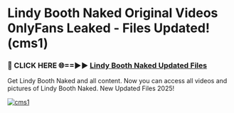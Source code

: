# Lindy Booth Naked Original Videos 0nlyFans Leaked - Files Updated! (cms1)

<h3>🔴 CLICK HERE 🌐==►► <a href="https://tinyurl.com/yckcrads" rel="nofollow">Lindy Booth Naked Updated Files</a></h3>

Get Lindy Booth Naked and all content. Now you can access all videos and pictures of Lindy Booth Naked. New Updated Files 2025!

[![cms1](https://i.imgur.com/hpKpOFt.gif)](https://tinyurl.com/yckcrads)

